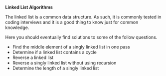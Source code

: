 <strong>Linked List Algorithms</strong>

The linked list is a common data structure. As such, it is commonly tested in coding interviews and it is a good thing to know just for common knowledge.

Here you should eventually find solutions to some of the follow questions.

<ul>
    <li>Find the middle element of a singly linked list in one pass</li>
    <li>Determine if a linked list contains a cycle</li>
    <li>Reverse a linked list</li>
    <li>Reverse a singly linked list without using recursion</li>
    <li>Determine the length of a singly linked list</li>
</ul>